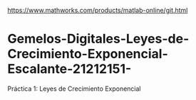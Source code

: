 https://www.mathworks.com/products/matlab-online/git.html
# Gemelos-Digitales-Leyes-de-Crecimiento-Exponencial-Escalante-21212151-
Práctica 1: Leyes de Crecimiento Exponencial
